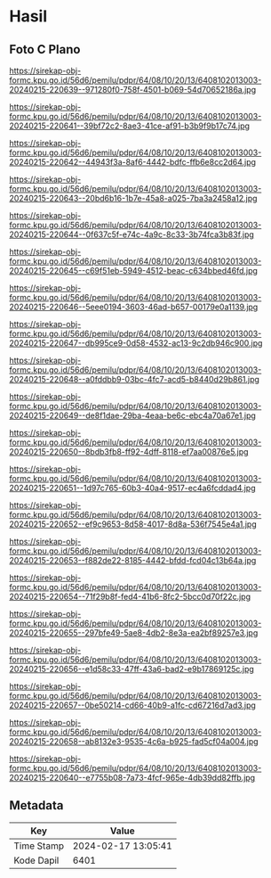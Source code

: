 # Hasil

## Foto C Plano

https://sirekap-obj-formc.kpu.go.id/56d6/pemilu/pdpr/64/08/10/20/13/6408102013003-20240215-220639--971280f0-758f-4501-b069-54d70652186a.jpg

https://sirekap-obj-formc.kpu.go.id/56d6/pemilu/pdpr/64/08/10/20/13/6408102013003-20240215-220641--39bf72c2-8ae3-41ce-af91-b3b9f9b17c74.jpg

https://sirekap-obj-formc.kpu.go.id/56d6/pemilu/pdpr/64/08/10/20/13/6408102013003-20240215-220642--44943f3a-8af6-4442-bdfc-ffb6e8cc2d64.jpg

https://sirekap-obj-formc.kpu.go.id/56d6/pemilu/pdpr/64/08/10/20/13/6408102013003-20240215-220643--20bd6b16-1b7e-45a8-a025-7ba3a2458a12.jpg

https://sirekap-obj-formc.kpu.go.id/56d6/pemilu/pdpr/64/08/10/20/13/6408102013003-20240215-220644--0f637c5f-e74c-4a9c-8c33-3b74fca3b83f.jpg

https://sirekap-obj-formc.kpu.go.id/56d6/pemilu/pdpr/64/08/10/20/13/6408102013003-20240215-220645--c69f51eb-5949-4512-beac-c634bbed46fd.jpg

https://sirekap-obj-formc.kpu.go.id/56d6/pemilu/pdpr/64/08/10/20/13/6408102013003-20240215-220646--5eee0194-3603-46ad-b657-00179e0a1139.jpg

https://sirekap-obj-formc.kpu.go.id/56d6/pemilu/pdpr/64/08/10/20/13/6408102013003-20240215-220647--db995ce9-0d58-4532-ac13-9c2db946c900.jpg

https://sirekap-obj-formc.kpu.go.id/56d6/pemilu/pdpr/64/08/10/20/13/6408102013003-20240215-220648--a0fddbb9-03bc-4fc7-acd5-b8440d29b861.jpg

https://sirekap-obj-formc.kpu.go.id/56d6/pemilu/pdpr/64/08/10/20/13/6408102013003-20240215-220649--de8f1dae-29ba-4eaa-be6c-ebc4a70a67e1.jpg

https://sirekap-obj-formc.kpu.go.id/56d6/pemilu/pdpr/64/08/10/20/13/6408102013003-20240215-220650--8bdb3fb8-ff92-4dff-8118-ef7aa00876e5.jpg

https://sirekap-obj-formc.kpu.go.id/56d6/pemilu/pdpr/64/08/10/20/13/6408102013003-20240215-220651--1d97c765-60b3-40a4-9517-ec4a6fcddad4.jpg

https://sirekap-obj-formc.kpu.go.id/56d6/pemilu/pdpr/64/08/10/20/13/6408102013003-20240215-220652--ef9c9653-8d58-4017-8d8a-536f7545e4a1.jpg

https://sirekap-obj-formc.kpu.go.id/56d6/pemilu/pdpr/64/08/10/20/13/6408102013003-20240215-220653--f882de22-8185-4442-bfdd-fcd04c13b64a.jpg

https://sirekap-obj-formc.kpu.go.id/56d6/pemilu/pdpr/64/08/10/20/13/6408102013003-20240215-220654--71f29b8f-fed4-41b6-8fc2-5bcc0d70f22c.jpg

https://sirekap-obj-formc.kpu.go.id/56d6/pemilu/pdpr/64/08/10/20/13/6408102013003-20240215-220655--297bfe49-5ae8-4db2-8e3a-ea2bf89257e3.jpg

https://sirekap-obj-formc.kpu.go.id/56d6/pemilu/pdpr/64/08/10/20/13/6408102013003-20240215-220656--e1d58c33-47ff-43a6-bad2-e9b17869125c.jpg

https://sirekap-obj-formc.kpu.go.id/56d6/pemilu/pdpr/64/08/10/20/13/6408102013003-20240215-220657--0be50214-cd66-40b9-a1fc-cd67216d7ad3.jpg

https://sirekap-obj-formc.kpu.go.id/56d6/pemilu/pdpr/64/08/10/20/13/6408102013003-20240215-220658--ab8132e3-9535-4c6a-b925-fad5cf04a004.jpg

https://sirekap-obj-formc.kpu.go.id/56d6/pemilu/pdpr/64/08/10/20/13/6408102013003-20240215-220640--e7755b08-7a73-4fcf-965e-4db39dd82ffb.jpg


## Metadata

| Key        | Value               |
| ---------- | ------------------- |
| Time Stamp | 2024-02-17 13:05:41 |
| Kode Dapil | 6401                |



